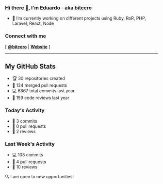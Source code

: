 ### Hi there 👋, I'm Eduardo - aka [bitcero](https://bitcero.dev)

- 🔭 I’m currently working on different projects using Ruby, RoR, PHP, Laravel, React, Node

### Connect with me

[ [**@bitcero**](https://twitter.com/bitcero/) |
[**Website**](https://eduardocortes.mx) ]

---

<!--SECTION:stats-->
## My GitHub Stats

- 🏆 30 repositories created
- 🔀 134 merged pull requests
- 💻 6867 total commits last year
- 🧐 159 code reviews last year

### Today's Activity

- 📝 3 commits
- 🤝 0 pull requests
- 👀 2 reviews

### Last Week's Activity

- 💻 103 commits
- 🤝 4 pull requests
- 👀 10 reviews

🔍 I am open to new opportunities!
  <!--/SECTION:stats-->
